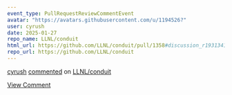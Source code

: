 ```yaml
---
event_type: PullRequestReviewCommentEvent
avatar: "https://avatars.githubusercontent.com/u/1194526?"
user: cyrush
date: 2025-01-27
repo_name: LLNL/conduit
html_url: https://github.com/LLNL/conduit/pull/1358#discussion_r1931341920
repo_url: https://github.com/LLNL/conduit
---
```


<a href='https://github.com/cyrush' target='_blank'>cyrush</a> <a href='https://github.com/LLNL/conduit/pull/1358#discussion_r1931341920' target='_blank'>commented</a> on <a href='https://github.com/LLNL/conduit' target='_blank'>LLNL/conduit</a>

<a href='https://github.com/LLNL/conduit/pull/1358#discussion_r1931341920' target='_blank'>View Comment</a>